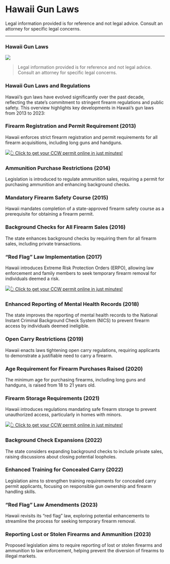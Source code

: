 # Hawaii Gun Laws

Legal information provided is for reference and not legal advice. Consult an attorney for specific legal concerns. 

* * *

### Hawaii Gun Laws

![](https://cdn-images-1.medium.com/max/1200/1*yL5UYpO_lArIkERnOl6InQ.png)

> Legal information provided is for reference and not legal advice. Consult an attorney for specific legal concerns.

### Hawaii Gun Laws and Regulations

Hawaii’s gun laws have evolved significantly over the past decade, reflecting the state’s commitment to stringent firearm regulations and public safety. This overview highlights key developments in Hawaii’s gun laws from 2013 to 2023:

### Firearm Registration and Permit Requirement (2013)

Hawaii enforces strict firearm registration and permit requirements for all firearm acquisitions, including long guns and handguns.

[![](https://cdn-images-1.medium.com/max/1200/1*aCmvRhaa5Xjz4zDZxHzAjg.png)](https://sndn.toserp.ly/ccw)[👆 Click to get your CCW permit online in just minutes!](https://sndn.toserp.ly/ccw)

### Ammunition Purchase Restrictions (2014)

Legislation is introduced to regulate ammunition sales, requiring a permit for purchasing ammunition and enhancing background checks.

### Mandatory Firearm Safety Course (2015)

Hawaii mandates completion of a state-approved firearm safety course as a prerequisite for obtaining a firearm permit.

### Background Checks for All Firearm Sales (2016)

The state enhances background checks by requiring them for all firearm sales, including private transactions.

### “Red Flag” Law Implementation (2017)

Hawaii introduces Extreme Risk Protection Orders (ERPO), allowing law enforcement and family members to seek temporary firearm removal for individuals deemed a risk.

[![](https://cdn-images-1.medium.com/max/1200/1*TMCVgNoKp2NAtvLSAMkaJg.png)](https://sndn.toserp.ly/ccw)[👆 Click to get your CCW permit online in just minutes!](https://sndn.toserp.ly/ccw)

### Enhanced Reporting of Mental Health Records (2018)

The state improves the reporting of mental health records to the National Instant Criminal Background Check System (NICS) to prevent firearm access by individuals deemed ineligible.

### Open Carry Restrictions (2019)

Hawaii enacts laws tightening open carry regulations, requiring applicants to demonstrate a justifiable need to carry a firearm.

### Age Requirement for Firearm Purchases Raised (2020)

The minimum age for purchasing firearms, including long guns and handguns, is raised from 18 to 21 years old.

### Firearm Storage Requirements (2021)

Hawaii introduces regulations mandating safe firearm storage to prevent unauthorized access, particularly in homes with minors.

[![](https://cdn-images-1.medium.com/max/1200/1*UmVcdbz7GlGdNVJMx2tkag.png)](https://sndn.toserp.ly/ccw)[👆 Click to get your CCW permit online in just minutes!](https://sndn.toserp.ly/ccw)

### Background Check Expansions (2022)

The state considers expanding background checks to include private sales, raising discussions about closing potential loopholes.

### Enhanced Training for Concealed Carry (2022)

Legislation aims to strengthen training requirements for concealed carry permit applicants, focusing on responsible gun ownership and firearm handling skills.

### “Red Flag” Law Amendments (2023)

Hawaii revisits its “red flag” law, exploring potential enhancements to streamline the process for seeking temporary firearm removal.

### Reporting Lost or Stolen Firearms and Ammunition (2023)

Proposed legislation aims to require reporting of lost or stolen firearms and ammunition to law enforcement, helping prevent the diversion of firearms to illegal markets.


